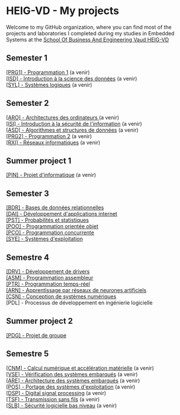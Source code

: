 # HEIG-VD - My projects

Welcome to my GitHub organization, where you can find most of the projects and laboratories I completed during my studies in Embedded Systems at the [School Of Business And Engineering Vaud HEIG-VD](https://heig-vd.ch/)

## Semester 1
[[PRG1] - Programmation 1]() (a venir) <br> 
[[ISD] - Introduction à la science des données]() (a venir) <br> 
[[SYL] - Systèmes logiques]() (a venir) <br> 
## Semester 2
[[ARO] - Architectures des ordinateurs ]() (a venir) <br> 
[[ISI] - Introduction à la sécurité de l'information]() (a venir) <br>
[[ASD] - Algorithmes et structures de données]() (a venir) <br>
[[PRG2] - Programmation 2]() (a venir) <br> 
[[RXI] - Réseaux informatiques]() (a venir) <br>
## Summer project 1 
[[PIN] - Projet d'informatique]() (a venir) <br> 
## Semester 3
[[BDR] - Bases de données relationnelles](https://github.com/Rafou2898/LaboBDR/) <br> 
[[DAI] - Développement d'applications internet](https://github.com/HEIG-VD-RD/DAI/) <br> 
[[PST] - Probabilités et statistiques](https://github.com/HEIG-VD-RD/PST/) <br> 
[[POO] - Programmation orientée objet ](https://github.com/HEIG-VD-RD/POO) <br>
[[PCO] - Programmation concurrente](https://github.com/HEIG-VD-RD/PCO) <br> 
[[SYE] - Systèmes d'exploitation](https://github.com/HEIG-VD-RD/SYE)
## Semestre 4
[[DRV] - Développement de drivers](https://github.com/HEIG-VD-RD/Driver)<br>
[[ASM] - Programmation assembleur](https://github.com/HEIG-VD-RD/ASM) <br> 
[[PTR] - Programmation temps-réel](https://github.com/HEIG-VD-RD/PTR) <br> 
[[ARN] - Apprentissage par réseaux de neurones artificiels](https://github.com/Rafou2898/ARN/) <br> 
[[CSN] - Conception de systèmes numériques](https://github.com/HEIG-VD-RD/CSN) <br> 
[PDL] - Processus de développement en ingénierie logicielle <br>
## Summer project 2
[[PDG] - Projet de groupe](https://github.com/Plant-keeper)<br>
## Semestre 5
[[CNM] - Calcul numérique et accélération matérielle]() (a venir) <br>
[[VSE] - Vérification des systèmes embarqués]() (a venir) <br>
[[ARE] - Architecture des systèmes embarqués]() (a venir) <br> 
[[POS] - Portage des systèmes d'exploitation]() (a venir) <br> 
[[DSP] - Digital signal processing]() (a venir) <br>
[[TSF] - Transmission sans fils]() (a venir) <br>
[[SLB] - Sécurité logicielle bas niveau]() (a venir) <br> 

